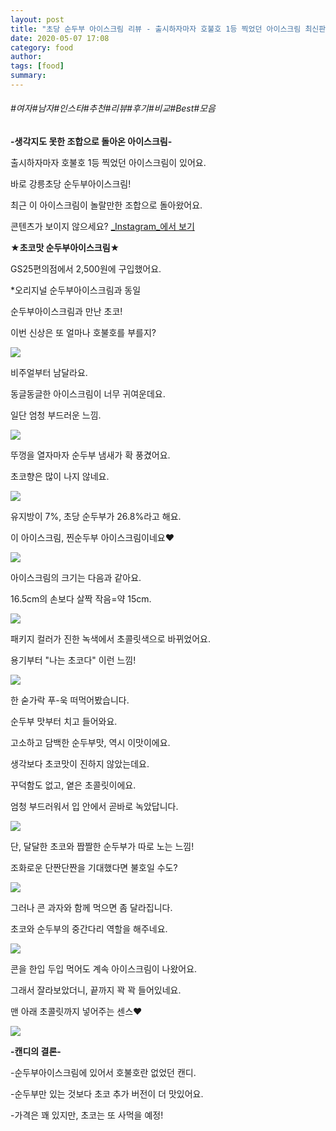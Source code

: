 ```yaml
---
layout: post
title: "초당 순두부 아이스크림 리뷰 - 출시하자마자 호불호 1등 찍었던 아이스크림 최신판"
date: 2020-05-07 17:08
category: food
author: 
tags: [food]
summary: 
---
```


###### #여자#남자#인스타#추천#리뷰#후기#비교#Best#모음


**-생각지도 못한 조합으로 돌아온 아이스크림-**

  

출시하자마자 호불호 1등 찍었던 아이스크림이 있어요.

바로 강릉초당 순두부아이스크림!

  

최근 이 아이스크림이 놀랄만한 조합으로 돌아왔어요.

콘텐츠가 보이지 않으세요?  [_Instagram_에서 보기](https://www.instagram.com/p/B_3rJXlgYXu)

**★초코맛 순두부아이스크림★**

  

GS25편의점에서 2,500원에 구입했어요.

*오리지널 순두부아이스크림과 동일

  

순두부아이스크림과 만난 초코!

이번 신상은 또 얼마나 호불호를 부를지?

![](https://img1.daumcdn.net/thumb/R720x0/?fname=https%3A%2F%2Ft1.daumcdn.net%2Fliveboard%2Fdispatch%2F4fea5593f0cb4db78a1f8ed8b04c90ee.JPG)

비주얼부터 남달라요.

동글동글한 아이스크림이 너무 귀여운데요.

일단 엄청 부드러운 느낌.

![](https://img1.daumcdn.net/thumb/R720x0/?fname=https%3A%2F%2Ft1.daumcdn.net%2Fliveboard%2Fdispatch%2F2d38cc67acbb48519d5c27805bd59f16.JPG)

뚜껑을 열자마자 순두부 냄새가 확 풍겼어요.

초코향은 많이 나지 않네요.

![](https://img1.daumcdn.net/thumb/R720x0/?fname=https%3A%2F%2Ft1.daumcdn.net%2Fliveboard%2Fdispatch%2F84786712fd7542b7972cab03d20ab683.JPG)

유지방이 7%, 초당 순두부가 26.8%라고 해요.

이 아이스크림, 찐순두부 아이스크림이네요♥

![](https://img1.daumcdn.net/thumb/R720x0/?fname=https%3A%2F%2Ft1.daumcdn.net%2Fliveboard%2Fdispatch%2F7c2a785013364c75928f01929b306c21.JPG)

아이스크림의 크기는 다음과 같아요.

16.5cm의 손보다 살짝 작음=약 15cm.

![](https://img1.daumcdn.net/thumb/R720x0/?fname=https%3A%2F%2Ft1.daumcdn.net%2Fliveboard%2Fdispatch%2Fd6842f721e5c4896b7c33a690b2f5c09.JPG)

패키지 컬러가 진한 녹색에서 초콜릿색으로 바뀌었어요.

용기부터 "나는 초코다" 이런 느낌!

![](https://img1.daumcdn.net/thumb/R720x0/?fname=https%3A%2F%2Ft1.daumcdn.net%2Fliveboard%2Fdispatch%2Fb1b7cf023dc2455ba6fbe7bde55ba06a.JPG)

한 숟가락 푸-욱 떠먹어봤습니다.

  

순두부 맛부터 치고 들어와요.

고소하고 담백한 순두부맛, 역시 이맛이에요.

  

생각보다 초코맛이 진하지 않았는데요.

꾸덕함도 없고, 옅은 초콜릿이에요.

  

엄청 부드러워서 입 안에서 곧바로 녹았답니다.

![](https://img1.daumcdn.net/thumb/R720x0/?fname=https%3A%2F%2Ft1.daumcdn.net%2Fliveboard%2Fdispatch%2F4f99ea79e1574f53ac30c6ab4a19fafa.JPG)

단, 달달한 초코와 짭짤한 순두부가 따로 노는 느낌!

조화로운 단짠단짠을 기대했다면 불호일 수도?

![](https://img1.daumcdn.net/thumb/R720x0/?fname=https%3A%2F%2Ft1.daumcdn.net%2Fliveboard%2Fdispatch%2F2019e7e4ee524575af6be4dfaaf7285a.JPG)

그러나 콘 과자와 함께 먹으면 좀 달라집니다.

초코와 순두부의 중간다리 역할을 해주네요.

![](https://img1.daumcdn.net/thumb/R720x0/?fname=https%3A%2F%2Ft1.daumcdn.net%2Fliveboard%2Fdispatch%2Ff2ea834f5fe2405195d758a6f4730dca.JPG)

콘을 한입 두입 먹어도 계속 아이스크림이 나왔어요.

그래서 잘라보았더니, 끝까지 꽉 꽉 들어있네요.

맨 아래 초콜릿까지 넣어주는 센스♥

![](https://img1.daumcdn.net/thumb/R720x0/?fname=https%3A%2F%2Ft1.daumcdn.net%2Fliveboard%2Fdispatch%2Fc269a909ff6d4383906bd26663fd65e4.JPG)

**-캔디의 결론-**

-순두부아이스크림에 있어서 호불호란 없었던 캔디.

-순두부만 있는 것보다 초코 추가 버전이 더 맛있어요.

-가격은 꽤 있지만, 초코는 또 사먹을 예정!